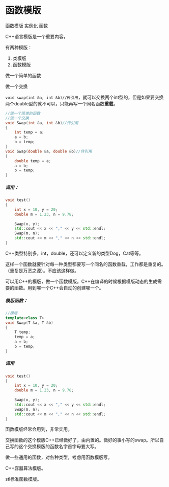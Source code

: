 # 函数模版

函数模版 <u>实例化</u> 函数

C++语言模版是一个重要内容，

有两种模版：

1. 类模版
2. 函数模版

做一个简单的函数

做一个交换

`void swap(int &a, int &b)//传引用`，就可以交换两个int型的，但是如果要交换两个double型的就不可以，只能再写一个同名函数**重载**。

```c++
//做一个简单的函数
//做一个交换
void Swap(int &a, int &b)//传引用
{
    int temp = a;
    a = b;
    b = temp;
}
void Swap(double &a, double &b)//传引用
{
    double temp = a;
    a = b;
    b = temp;
}
```

##### 调用：

```c++
void test()
{
    int x = 10, y = 20;
    double m = 1.23, n = 9.78;
    
    Swap(x, y);
    std::cout << x << "," << y << std::endl;
    Swap(m, n);
    std::cout << m << "," << n << std::endl;
}
```

C++类型特别多，int，double，还可以定义新的类型Dog，Cat等等。

这样一个函数就要针对每一种类型都要写一个同名的函数重载，工作都是重复的。（重复是万恶之源）。不应该这样做。

可以用C++的模版，做一个函数模版。C++在编译的时候根据模版动态的生成需要的函数。用到哪一个C++会自动的创建哪一个。

##### 模版函数：

```c++
//模版
template<class T>
void Swap(T &a, T &b)
{
    T temp;
    temp = a;
    a = b;
    b = temp;
}
```

##### 调用

```c++
void test()
{
    int x = 10, y = 20;
    double m = 1.23, n = 9.78;
    
    Swap(x, y);
    std::cout << x << "," << y << std::endl;
    Swap(m, n);
    std::cout << m << "," << n << std::endl;
}
```

函数模版经常会用到，非常实用。

交换函数的这个模版C++已经做好了，由内置的。做好的事小写的swap。所以自己写的这个交换模版的函数名字首字母要大写。

做一些通用的函数，对各种类型，考虑用函数模版写。

C++容器算法模版。

stl标准函数模版。